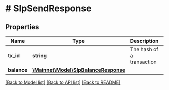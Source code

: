 # # SlpSendResponse

## Properties

Name | Type | Description | Notes
------------ | ------------- | ------------- | -------------
**tx_id** | **string** | The hash of a transaction | [optional] 
**balance** | [**\Mainnet\Model\SlpBalanceResponse**](SlpBalanceResponse.md) |  | [optional] 

[[Back to Model list]](../../README.md#documentation-for-models) [[Back to API list]](../../README.md#documentation-for-api-endpoints) [[Back to README]](../../README.md)


